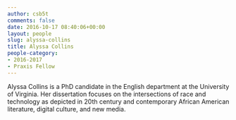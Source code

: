 ```yaml
---
author: csb5t
comments: false
date: 2016-10-17 08:40:06+00:00
layout: people
slug: alyssa-collins
title: Alyssa Collins
people-category:
- 2016-2017
- Praxis Fellow
---
```


Alyssa Collins is a PhD candidate in the English department at the University of Virginia. Her dissertation focuses on the intersections of race and technology as depicted in 20th century and contemporary African American literature, digital culture, and new media.
